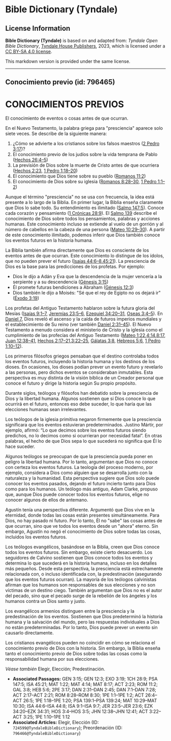 # Bible Dictionary (Tyndale)

## License Information

**Bible Dictionary (Tyndale)** is based on and adapted from: _Tyndale Open Bible Dictionary_, [Tyndale House Publishers](https://tyndaleopenresources.com/), 2023, which is licensed under a [CC BY-SA 4.0 license](https://creativecommons.org/licenses/by-sa/4.0/legalcode.en).

This markdown version is provided under the same license.



--------------------------------

## Conocimiento previo (id: 796465)

CONOCIMIENTOS PREVIOS
=====================

El conocimiento de eventos o cosas antes de que ocurran.

En el Nuevo Testamento, la palabra griega para "presciencia" aparece solo siete veces. Se describe de la siguiente manera:

1. ¿Cómo se advierte a los cristianos sobre los falsos maestros ([2 Pedro 3:17](https://ref.ly/2Pet3:17))?
2. El conocimiento previo de los judíos sobre la vida temprana de Pablo ([Hechos 26:4–5](https://ref.ly/Acts26:4-Acts26:5))
3. La previsión de Dios sobre la muerte de Cristo antes de que ocurriera ([Hechos 2:23](https://ref.ly/Acts2:23), [1 Pedro 1:18–20](https://ref.ly/1Pet1:18-1Pet1:20))
4. El conocimiento que Dios tiene sobre su pueblo ([Romanos 11:2](https://ref.ly/Rom11:2))
5. El conocimiento de Dios sobre su iglesia ([Romanos 8:28–30](https://ref.ly/Rom8:28-Rom8:30), [1 Pedro 1:1–2](https://ref.ly/1Pet1:1-1Pet1:2))

Aunque el término "presciencia" no se usa con frecuencia, la idea está presente a lo largo de la Biblia. En primer lugar, la Biblia enseña claramente que Dios lo sabe todo. Su entendimiento es ilimitado ([Salmo 147:5](https://ref.ly/Ps147:5)). Conoce cada corazón y pensamiento ([1 Crónicas 28:9](https://ref.ly/1Chr28:9)). El [Salmo 139](https://ref.ly/Ps139:1-Ps139:24) describe el conocimiento de Dios sobre todos los pensamientos, palabras y acciones humanas. Este conocimiento incluso se extiende al vuelo de un gorrión y al número de cabellos en la cabeza de una persona ([Mateo 10:29–30](https://ref.ly/Matt10:29-Matt10:30)). A partir de este conocimiento ilimitado, podemos inferir que Dios también conoce los eventos futuros en la historia humana.

La Biblia también afirma directamente que Dios es consciente de los eventos antes de que ocurran. Este conocimiento lo distingue de los ídolos, que no pueden prever el futuro ([Isaías 44:6–8,](https://ref.ly/Isa44:6-Isa44:8)[45:21](https://ref.ly/Isa45:21)). La presciencia de Dios es la base para las predicciones de los profetas. Por ejemplo:

* Dios le dijo a Adán y Eva que la descendencia de la mujer vencería a la serpiente y a su descendencia ([Génesis 3:15](https://ref.ly/Gen3:15))
* Él promete futuras bendiciones a Abraham ([Génesis 12:3](https://ref.ly/Gen12:3))
* Dios también le dijo a Moisés: "Sé que el rey de Egipto no os dejará ir" ([Éxodo 3:19](https://ref.ly/Exod3:19))

Los profetas del Antiguo Testamento hablaron sobre la futura gloria del Mesías ([Isaías 9:1–7](https://ref.ly/Isa9:1-Isa9:7), [Jeremías 23:5–6](https://ref.ly/Jer23:5-Jer23:6), [Ezequiel 34:20–31](https://ref.ly/Ezek34:20-Ezek34:31), [Oseas 3:4–5](https://ref.ly/Hos3:4-Hos3:5)). En [Daniel 7](https://ref.ly/Dan7:1-Dan7:28), Dios reveló el ascenso y la caída de futuros imperios mundiales y el establecimiento de Su reino (ver también [Daniel 2:31–45](https://ref.ly/Dan2:31-Dan2:45)). El Nuevo Testamento a menudo considera el ministerio de Cristo y la iglesia como el cumplimiento de las profecías del Antiguo Testamento ([Mateo 1:22](https://ref.ly/Matt1:22),[4:14](https://ref.ly/Matt4:14),[8:17](https://ref.ly/Matt8:17), [Juan 12:38–41](https://ref.ly/John12:38-John12:41), [Hechos 2:17–21](https://ref.ly/Acts2:17-Acts2:21),[3:22–25](https://ref.ly/Acts3:22-Acts3:25), [Gálatas 3:8](https://ref.ly/Gal3:8), [Hebreos 5:6](https://ref.ly/Heb5:6), [1 Pedro 1:10–12](https://ref.ly/1Pet1:10-1Pet1:12)).

Los primeros filósofos griegos pensaban que el destino controlaba todos los eventos futuros, incluyendo la historia humana y los destinos de los dioses. En ocasiones, los dioses podían prever un evento futuro y revelarlo a las personas, pero dichos eventos se consideraban inmutables. Esta perspectiva es muy distinta de la visión bíblica de un Creador personal que conoce el futuro y dirige la historia según Su propio propósito.

Durante siglos, teólogos y filósofos han debatido sobre la presciencia de Dios y la libertad humana. Algunos sostienen que si Dios conoce lo que ocurrirá en el futuro, entonces eso debe suceder, lo que haría que las elecciones humanas sean irrelevantes.

Los teólogos de la iglesia primitiva negaron firmemente que la presciencia significara que los eventos estuvieran predeterminados. Justino Mártir, por ejemplo, afirmó: “Lo que decimos sobre los eventos futuros siendo predichos, no lo decimos como si ocurrieran por necesidad fatal”. En otras palabras, el hecho de que Dios sepa lo que sucederá no significa que Él lo hace suceder.

Algunos teólogos se preocupan de que la presciencia pueda poner en peligro la libertad humana. Por lo tanto, argumentan que Dios no conoce con certeza los eventos futuros. La teología del proceso moderno, por ejemplo, considera a Dios como alguien que se desarrolla junto con la naturaleza y la humanidad. Esta perspectiva sugiere que Dios solo puede conocer los eventos pasados, dejando el futuro incierto tanto para Dios como para los humanos. Un teólogo más antiguo, Adam Clarke, propuso que, aunque Dios puede conocer todos los eventos futuros, elige no conocer algunos de ellos de antemano.

Agustín tenía una perspectiva diferente. Argumentó que Dios vive en la eternidad, donde todas las cosas están presentes simultáneamente. Para Dios, no hay pasado ni futuro. Por lo tanto, Él no "sabe" las cosas antes de que ocurran, sino que ve todos los eventos desde un "ahora" eterno. Sin embargo, Agustín no negó el conocimiento de Dios sobre todas las cosas, incluidos los eventos futuros.

Los teólogos evangélicos, basándose en la Biblia, creen que Dios conoce todos los eventos futuros. Sin embargo, existe cierto desacuerdo. Los seguidores de Calvino sostienen que Dios conoce todos los eventos y determina lo que sucederá en la historia humana, incluso en los detalles más pequeños. Desde esta perspectiva, la presciencia está estrechamente relacionada con, o incluso identificada con, la predestinación (asegurando que los eventos futuros ocurran). La mayoría de los teólogos calvinistas afirman que los humanos son responsables de sus elecciones y no son víctimas de un destino ciego. También argumentan que Dios no es el autor del pecado, sino que el pecado surge de la rebelión de los ángeles y los humanos contra un Dios santo y justo.

Los evangélicos armenios distinguen entre la presciencia y la predestinación de los eventos. Sostienen que Dios predeterminó la historia humana y la salvación del mundo, pero las respuestas individuales a Dios no están predeterminadas. Por lo tanto, Dios puede prever un evento sin causarlo directamente.

Los cristianos evangélicos pueden no coincidir en cómo se relaciona el conocimiento previo de Dios con la historia. Sin embargo, la Biblia enseña tanto el conocimiento previo de Dios sobre todas las cosas como la responsabilidad humana por sus elecciones.

*Véase también* Elegir, Elección; Predestinación.

* **Associated Passages:** GEN 3:15; GEN 12:3; EXO 3:19; 1CH 28:9; PSA 147:5; ISA 45:21; MAT 1:22; MAT 4:14; MAT 8:17; ACT 2:23; ROM 11:2; GAL 3:8; HEB 5:6; 2PE 3:17; DAN 2:31–DAN 2:45; DAN 7:1–DAN 7:28; ACT 2:17–ACT 2:21; ROM 8:28–ROM 8:30; 1PE 1:1–1PE 1:2; ACT 26:4–ACT 26:5; 1PE 1:18–1PE 1:20; PSA 139:1–PSA 139:24; MAT 10:29–MAT 10:30; ISA 44:6–ISA 44:8; ISA 9:1–ISA 9:7; JER 23:5–JER 23:6; EZK 34:20–EZK 34:31; HOS 3:4–HOS 3:5; JHN 12:38–JHN 12:41; ACT 3:22–ACT 3:25; 1PE 1:10–1PE 1:12
* **Associated Articles:** Elegir, Elección (ID: `724599@TyndaleBibleDictionary`); Preordenación (ID: `796466@TyndaleBibleDictionary`)


